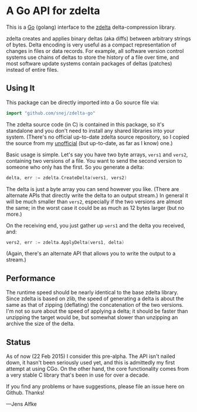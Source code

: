 # A Go API for zdelta

This is a [Go](http://golang.org) (golang) interface to the [zdelta](http://cis.poly.edu/zdelta/) delta-compression library.

zdelta creates and applies binary deltas (aka diffs) between arbitrary strings of bytes. 
Delta encoding is very useful as a compact representation of changes in files or data records. 
For example, all software version control systems use chains of deltas to store the history of a file over time, 
and most software update systems contain packages of deltas (patches) instead of entire files.

## Using It

This package can be directly imported into a Go source file via:
```go
import "github.com/snej/zdelta-go"
```

The zdelta source code (in C) is contained in this package, so it's standalone and you don't need to install any shared libraries into your system.  (There's no official up-to-date zdelta source repository, so I copied the source from my [unofficial](https://github.com/snej/zdelta) (but up-to-date, as far as I know) one.)

Basic usage is simple. Let's say you have two byte arrays, `vers1` and `vers2`, containing two versions of a file. You want to send the second version to someone who only has the first. So you generate a delta:

```go
delta, err := zdelta.CreateDelta(vers1, vers2)
```

The delta is just a byte array you can send however you like. (There are alternate APIs that directly write the delta to an output stream.) In general it will be much smaller than `vers2`, especially if the two versions are almost the same; in the worst case it could be as much as 12 bytes larger (but no more.)

On the receiving end, you just gather up `vers1` and the delta you received, and:

```go
vers2, err := zdelta.ApplyDelta(vers1, delta)
```

(Again, there's an alternate API that allows you to write the output to a stream.)

## Performance

The runtime speed should be nearly identical to the base zdelta library. Since zdelta is based on zlib, the speed of generating a delta is about the same as that of zipping (deflating) the concatenation of the two versions. I'm not so sure about the speed of applying a delta; it should be faster than unzipping the target would be, but somewhat slower than unzipping an archive the size of the delta. 

## Status

As of now (22 Feb 2015) I consider this pre-alpha. The API isn't nailed down, it hasn't been seriously used yet, and this is admittedly my first attempt at using CGo. On the other hand, the core functionality comes from a very stable C library that's been in use for over a decade.

If you find any problems or have suggestions, please file an issue here on Github. Thanks!

—Jens Alfke
